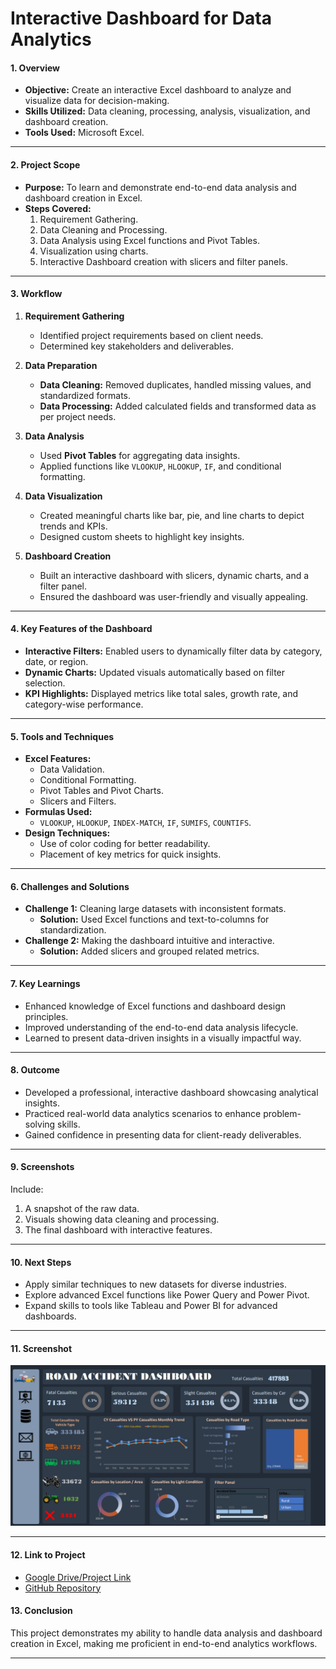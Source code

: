 # Interactive Dashboard for Data Analytics

#### **1. Overview**
- **Objective:** Create an interactive Excel dashboard to analyze and visualize data for decision-making.
- **Skills Utilized:** Data cleaning, processing, analysis, visualization, and dashboard creation.
- **Tools Used:** Microsoft Excel.

---

#### **2. Project Scope**
- **Purpose:** To learn and demonstrate end-to-end data analysis and dashboard creation in Excel.
- **Steps Covered:**
  1. Requirement Gathering.
  2. Data Cleaning and Processing.
  3. Data Analysis using Excel functions and Pivot Tables.
  4. Visualization using charts.
  5. Interactive Dashboard creation with slicers and filter panels.

---

#### **3. Workflow**
1. **Requirement Gathering**
   - Identified project requirements based on client needs.
   - Determined key stakeholders and deliverables.

2. **Data Preparation**
   - **Data Cleaning:** Removed duplicates, handled missing values, and standardized formats.
   - **Data Processing:** Added calculated fields and transformed data as per project needs.

3. **Data Analysis**
   - Used **Pivot Tables** for aggregating data insights.
   - Applied functions like `VLOOKUP`, `HLOOKUP`, `IF`, and conditional formatting.

4. **Data Visualization**
   - Created meaningful charts like bar, pie, and line charts to depict trends and KPIs.
   - Designed custom sheets to highlight key insights.

5. **Dashboard Creation**
   - Built an interactive dashboard with slicers, dynamic charts, and a filter panel.
   - Ensured the dashboard was user-friendly and visually appealing.

---

#### **4. Key Features of the Dashboard**
- **Interactive Filters:** Enabled users to dynamically filter data by category, date, or region.
- **Dynamic Charts:** Updated visuals automatically based on filter selection.
- **KPI Highlights:** Displayed metrics like total sales, growth rate, and category-wise performance.

---

#### **5. Tools and Techniques**
- **Excel Features:**
  - Data Validation.
  - Conditional Formatting.
  - Pivot Tables and Pivot Charts.
  - Slicers and Filters.
- **Formulas Used:**
  - `VLOOKUP`, `HLOOKUP`, `INDEX-MATCH`, `IF`, `SUMIFS`, `COUNTIFS`.
- **Design Techniques:**
  - Use of color coding for better readability.
  - Placement of key metrics for quick insights.

---

#### **6. Challenges and Solutions**
- **Challenge 1:** Cleaning large datasets with inconsistent formats.
  - **Solution:** Used Excel functions and text-to-columns for standardization.
- **Challenge 2:** Making the dashboard intuitive and interactive.
  - **Solution:** Added slicers and grouped related metrics.

---

#### **7. Key Learnings**
- Enhanced knowledge of Excel functions and dashboard design principles.
- Improved understanding of the end-to-end data analysis lifecycle.
- Learned to present data-driven insights in a visually impactful way.

---

#### **8. Outcome**
- Developed a professional, interactive dashboard showcasing analytical insights.
- Practiced real-world data analytics scenarios to enhance problem-solving skills.
- Gained confidence in presenting data for client-ready deliverables.

---

#### **9. Screenshots**
Include:
1. A snapshot of the raw data.
2. Visuals showing data cleaning and processing.
3. The final dashboard with interactive features.

---

#### **10. Next Steps**
- Apply similar techniques to new datasets for diverse industries.
- Explore advanced Excel functions like Power Query and Power Pivot.
- Expand skills to tools like Tableau and Power BI for advanced dashboards.

---
#### **11. Screenshot**
![Road Accident Dashbaord](Images/road_accident_dashboard.jpeg)

---
#### **12. Link to Project**
- [Google Drive/Project Link](https://drive.google.com/drive/folders/1ARlwFBxFmMDfEzGfu0ksU2NJuEJhmDZs?usp=drive_link)
- [GitHub Repository ](https://github.com/praks7v/Intractive-Dashboard-for-Data-Analysis)

#### **13. Conclusion**
This project demonstrates my ability to handle data analysis and dashboard creation in Excel, making me proficient in end-to-end analytics workflows.

---
